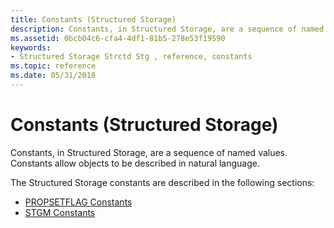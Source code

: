 ```yaml
---
title: Constants (Structured Storage)
description: Constants, in Structured Storage, are a sequence of named values. Constants allow objects to be described in natural language.
ms.assetid: 0bcb04c6-cfa4-4df1-81b5-278e53f19590
keywords:
- Structured Storage Strctd Stg , reference, constants
ms.topic: reference
ms.date: 05/31/2018
---
```


# Constants (Structured Storage)

Constants, in Structured Storage, are a sequence of named values. Constants allow objects to be described in natural language.

The Structured Storage constants are described in the following sections:

-   [PROPSETFLAG Constants](propsetflag-constants.md)
-   [STGM Constants](stgm-constants.md)

 

 




